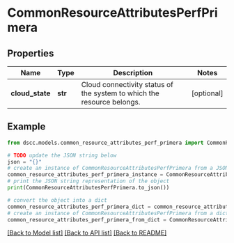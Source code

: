 # CommonResourceAttributesPerfPrimera


## Properties

Name | Type | Description | Notes
------------ | ------------- | ------------- | -------------
**cloud_state** | **str** | Cloud connectivity status of the system to which the resource belongs. | [optional] 

## Example

```python
from dscc.models.common_resource_attributes_perf_primera import CommonResourceAttributesPerfPrimera

# TODO update the JSON string below
json = "{}"
# create an instance of CommonResourceAttributesPerfPrimera from a JSON string
common_resource_attributes_perf_primera_instance = CommonResourceAttributesPerfPrimera.from_json(json)
# print the JSON string representation of the object
print(CommonResourceAttributesPerfPrimera.to_json())

# convert the object into a dict
common_resource_attributes_perf_primera_dict = common_resource_attributes_perf_primera_instance.to_dict()
# create an instance of CommonResourceAttributesPerfPrimera from a dict
common_resource_attributes_perf_primera_from_dict = CommonResourceAttributesPerfPrimera.from_dict(common_resource_attributes_perf_primera_dict)
```
[[Back to Model list]](../README.md#documentation-for-models) [[Back to API list]](../README.md#documentation-for-api-endpoints) [[Back to README]](../README.md)


